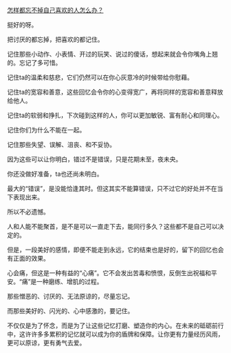 [怎样都忘不掉自己喜欢的人怎么办？](https://www.zhihu.com/question/441535705/answer/1735536818)




  

挺好的呀。

把讨厌的都忘掉，把喜欢的都记住。

记住那些小动作、小表情、开过的玩笑、说过的傻话，想起来就会令你嘴角上翘的。忘记了多可惜。

记住ta的温柔和慈悲，它们仍然可以在你心灰意冷的时候带给你慰藉。

记住ta的宽容和善意，这些回忆会令你的心变得宽广，再将同样的宽容和善意释放给他人。

记住ta的软弱和挣扎，下次碰到这样的人，你可以更加敏锐、富有耐心和同理心。

记住你们为什么不能在一起。

记住那些失望、误解、沮丧、和不妥协。

因为这些可以让你明白，错过不是错误，只是花期未至，夜未央。

你还没做好准备，ta也还尚未明白。

最大的“错误”，是没能恰逢其时。但这其实不能算错误，只不过它的好处并不在当下表现出来。

所以不必遗憾。

人和人能不能聚首，是不是可以一直走下去，能同行多久？这些都不是自己可以决定的。

但是，一段美好的感情，即便不能走到永远，它的结束也是好的，留下的回忆也会有正面的效果。

心会痛，但这是一种有益的“心痛”。它不会发出苦毒和愤恨，反倒生出祝福和平安。“痛”是一种磨练、增肌的过程。

那些憎恶的、讨厌的、无法原谅的，尽量忘记。

而那些美好的、闪光的、心中感激的，要记住。

不仅仅是为了怀念，而是为了让这些记忆打磨、塑造你的内心。在未来的砥砺前行中，这许许多多累积的记忆就可以成为你的盾牌和保障。让你更有力量经历风雨，更可以原谅，更有勇气去爱。